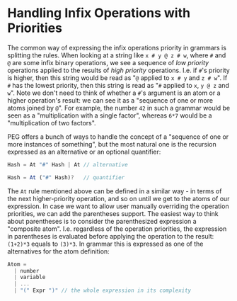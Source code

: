 # Handling Infix Operations with Priorities

The common way of expressing the infix operations priority in grammars is splitting the rules. When looking at a string like `x # y @ z # w`, where `#` and `@` are some infix binary operations, we see a sequence of *low priority* operations applied to the results of *high priority* operations. I.e. if `#`'s priority is higher, then this string would be read as "`@` applied to `x # y` and `z # w`".
If `#` has the lowest priority, then this string is read as "`#` applied to `x`, `y @ z` and `w`". Note we don't need to think of whether a `#`'s argument is an atom or a higher operation's result: we can see it as a "sequence of one or more atoms joined by `@`". For example, the number `42` in such a grammar would be seen as a "multiplication with a single factor", whereas `6*7` would be a "multiplication of two factors".

PEG offers a bunch of ways to handle the concept of a "sequence of one or more instances of something", but the most natural one is the recursion expressed as an alternative or an optional quantifier:

```js
Hash = At "#" Hash | At // alternative

Hash = At ("#" Hash)?   // quantifier
```

The `At` rule mentioned above can be defined in a similar way - in terms of the next higher-priority operation, and so on until we get to the atoms of our expression. In case we want to allow user manually overriding the operation priorities, we can add the parentheses support. The easiest way to think about parentheses is to consider the parenthesized expression a "composite atom". I.e. regardless of the operation priorities, the expression in parentheses is evaluated before applying the operation to the result: `(1+2)*3` equals to `(3)*3`. In grammar this is expressed as one of the alternatives for the atom definition:

```js
Atom = 
  | number 
  | variable 
  | ... 
  | "(" Expr ")" // the whole expression in its complexity
```
